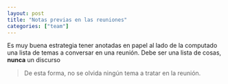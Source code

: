```yaml
---
layout: post
title: "Notas previas en las reuniones"
categories: ["team"]
---
```


Es muy buena estrategia tener <!--more--> anotadas en papel al lado de la computado una lista de temas a conversar en una reunión.
Debe ser una lista de cosas, **nunca** un discurso

> De esta forma, no se olvida ningún tema a tratar en la reunión.